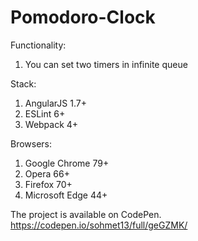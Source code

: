 # Pomodoro-Clock
Functionality:
1. You can set two timers in infinite queue

Stack:
1. AngularJS 1.7+
2. ESLint 6+
3. Webpack 4+

Browsers:
1. Google Chrome 79+
2. Opera 66+
3. Firefox 70+
4. Microsoft Edge 44+

The project is available on CodePen. https://codepen.io/sohmet13/full/geGZMK/
